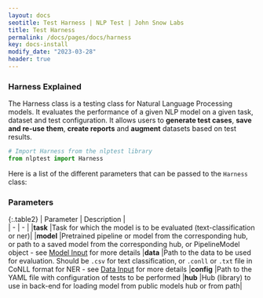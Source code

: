 ```yaml
---
layout: docs
seotitle: Test Harness | NLP Test | John Snow Labs
title: Test Harness
permalink: /docs/pages/docs/harness
key: docs-install
modify_date: "2023-03-28"
header: true
---
```


<div class="main-docs" markdown="1"><div class="h3-box" markdown="1">

### Harness Explained

The Harness class is a testing class for Natural Language Processing models. It evaluates the performance of a given NLP model on a given task, dataset and test configuration. It allows users to **generate test cases**, **save and re-use them**, **create reports** and **augment** datasets based on test results.

```python
# Import Harness from the nlptest library
from nlptest import Harness
```

Here is a list of the different parameters that can be passed to the `Harness` class:

</div><div class="h3-box" markdown="1">

### Parameters
 

{:.table2}
| Parameter   | Description |  
| - | - | 
|**task**     |Task for which the model is to be evaluated (text-classification or ner)|
|**model**    |Pretrained pipeline or model from the corresponding hub, or path to a saved model from the corresponding hub, or PipelineModel object - see [Model Input](https://nlptest.org/docs/pages/docs/model_input) for more details
|**data**     |Path to the data to be used for evaluation. Should be `.csv` for text classification, or `.conll` or `.txt` file in CoNLL format for NER - see [Data Input](https://nlptest.org/docs/pages/docs/data_input) for more details
|**config**   |Path to the YAML file with configuration of tests to be performed
|**hub**      |Hub (library) to use in back-end for loading model from public models hub or from path|


</div></div>